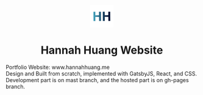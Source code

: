 <p align="center">
  <a href="www.hannahhuang.me">
    <img alt="Hannah Huang Logo" src="src/images/Hannah.png" width="60" />
  </a>
</p>
<h1 align="center">
Hannah Huang Website
</h1>
Portfolio Website: www.hannahhuang.me<br>
Design and Built from scratch, implemented with GatsbyJS, React, and CSS.<br>
Development part is on mast branch, and the hosted part is on gh-pages branch.
